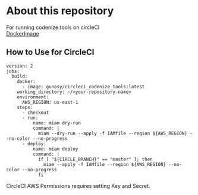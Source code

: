 # About this repository
For running codenize.tools on circleCI  
[DockerImage](https://hub.docker.com/r/gunosy/circleci_codenize_tools/)

## How to Use for CircleCI

```
version: 2
jobs:
  build:
    docker:
      - image: gunosy/circleci_codenize_tools:latest
    working_directory: ~/<your-repository-name>
    environment:
      AWS_REGION: us-east-1
    steps:
      - checkout
      - run:
          name: miam dry-run
          command: |
            miam --dry-run --apply -f IAMfile --region ${AWS_REGION} --no-color --no-progress
      - deploy:
          name: miam deploy
          command: |
            if [ "${CIRCLE_BRANCH}" == "master" ]; then
              miam --apply -f IAMfile --region ${AWS_REGION} --no-color --no-progress
            fi
```

CircleCI AWS Permissions requires setting Key and Secret.
